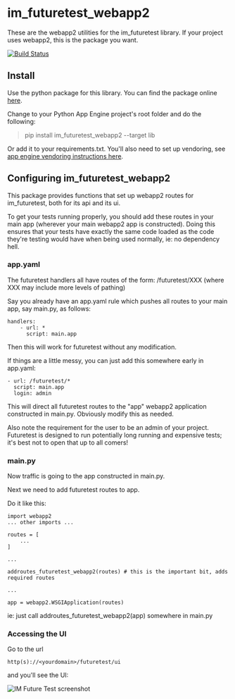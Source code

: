 # im_futuretest_webapp2
These are the webapp2 utilities for the im_futuretest library. If your project uses webapp2, this is the package you want.
  
[![Build Status](https://travis-ci.org/emlynoregan/im_futuretest_webapp2.svg?branch=master)](https://travis-ci.org/emlynoregan/im_futuretest_webapp2)

## Install 

Use the python package for this library. You can find the package online [here](https://pypi.org/project/im-futuretest-webapp2/).

Change to your Python App Engine project's root folder and do the following:

> pip install im_futuretest_webapp2 --target lib

Or add it to your requirements.txt. You'll also need to set up vendoring, see [app engine vendoring instructions here](https://cloud.google.com/appengine/docs/python/tools/using-libraries-python-27).

## Configuring im_futuretest_webapp2

This package provides functions that set up webapp2 routes for im_futuretest, both for its api and its ui.

To get your tests running properly, you should add these routes in your main app (wherever your main webapp2 app is constructed). Doing this 
ensures that your tests have exactly the same code loaded as the code they're testing would have when being used normally, ie: no dependency hell.

### app.yaml

The futuretest handlers all have routes of the form:
/futuretest/XXX
(where XXX may include more levels of pathing)

Say you already have an app.yaml rule which pushes all routes to your main app, say main.py, as follows:

	handlers:
		- url: *
		  script: main.app

Then this will work for futuretest without any modification.

If things are a little messy, you can just add this somewhere early in app.yaml:

	- url: /futuretest/*
	  script: main.app
	  login: admin

This will direct all futuretest routes to the "app" webapp2 application constructed in main.py. Obviously modify this as needed.

Also note the requirement for the user to be an admin of your project. Futuretest is designed to run potentially long running and expensive 
tests; it's best not to open that up to all comers!

### main.py

Now traffic is going to the app constructed in main.py.

Next we need to add futuretest routes to app.

Do it like this:

	import webapp2
	... other imports ...

	routes = [
		...
	]

	...
	
	addroutes_futuretest_webapp2(routes) # this is the important bit, adds required routes

	...
	
	app = webapp2.WSGIApplication(routes)


ie: just call addroutes_futuretest_webapp2(app) somewhere in main.py

### Accessing the UI

Go to the url

	http(s)://<yourdomain>/futuretest/ui
	
and you'll see the UI:

![IM Future Test screenshot](https://lh6.googleusercontent.com/Q5XUfYdQ6ZkJSjSFdcDz5AQieAv7c-f_pwrVBtFuv0p_UC46yBh5ijC1SL8qu1pgsyzJPf-hFrGV2w=w1615-h935 "IM Future Test screenshot")


 
